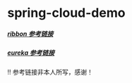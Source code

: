 # spring-cloud-demo
##### [ribbon 参考链接](https://cloud.tencent.com/developer/article/1112083)
##### [eureka 参考链接](https://www.cnblogs.com/lfalex0831/p/9184428.html)
!! 参考链接非本人所写，感谢！
